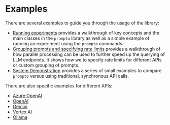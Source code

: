 # Examples

There are several examples to guide you through the usage of the library:

* [Running experiments](./notebooks/running_experiments.ipynb) provides a walkthrough of key concepts and the main classes in the `prompto` library as well as a simple example of running an experiment using the `prompto` commands.
* [Grouping prompts and specifying rate limits](./notebooks/grouping_prompts_and_specifying_rate_limits.ipynb) provides a walkthrough of how parallel processing can be used to further speed up the querying of LLM endpoints. It shows how we to specify rate limits for different APIs or custom grouping of prompts.
* [System Demonstration](./system-demo/README.md) provides a series of small examples to compare `prompto` versus using traditional, synchronous API calls.

There are also specific examples for different APIs:

* [Azure OpenAI](./azure-openai/README.md)
* [OpenAI](./openai/README.md)
* [Gemini](./gemini/README.md)
* [Vertex AI](./vertexai/README.md)
* [Ollama](./ollama/README.md)
